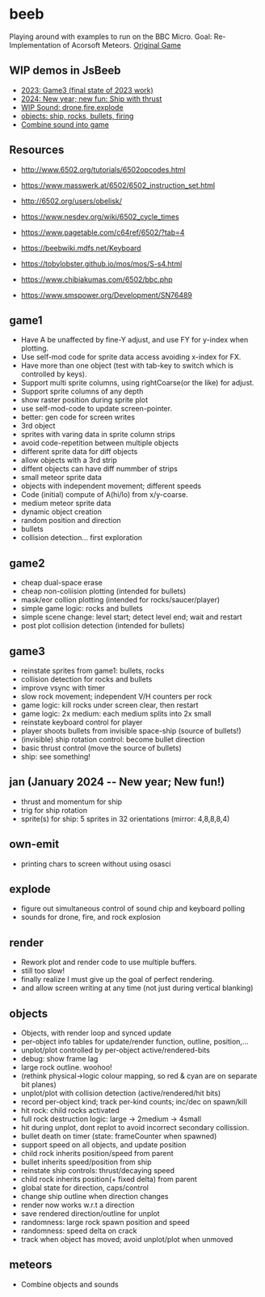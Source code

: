 # beeb

Playing around with examples to run on the BBC Micro.
Goal: Re-Implementation of Acorsoft Meteors.
[Original Game](https://bbc.godbolt.org/?&disc1=https://nick-chapman.github.io/beeb/Meteors.ssd&autoboot)

## WIP demos in JsBeeb
- [2023: Game3 (final state of 2023 work)](https://bbc.godbolt.org/?&disc1=https://nick-chapman.github.io/beeb/game3.ssd&autoboot)
- [2024: New year; new fun: Ship with thrust](https://bbc.godbolt.org/?&disc1=https://nick-chapman.github.io/beeb/jan.ssd&autoboot)
- [WIP Sound: drone,fire,explode](https://bbc.godbolt.org/?&disc1=https://nick-chapman.github.io/beeb/explode.ssd&autoboot)
- [objects: ship, rocks, bullets, firing](https://bbc.godbolt.org/?&disc1=https://nick-chapman.github.io/beeb/objects.ssd&autoboot)
- [Combine sound into game](https://bbc.godbolt.org/?&disc1=https://nick-chapman.github.io/beeb/meteors.ssd&autoboot)

## Resources

- http://www.6502.org/tutorials/6502opcodes.html
- https://www.masswerk.at/6502/6502_instruction_set.html
- http://6502.org/users/obelisk/
- https://www.nesdev.org/wiki/6502_cycle_times
- https://www.pagetable.com/c64ref/6502/?tab=4

- https://beebwiki.mdfs.net/Keyboard
- https://tobylobster.github.io/mos/mos/S-s4.html
- https://www.chibiakumas.com/6502/bbc.php
- https://www.smspower.org/Development/SN76489

## game1
- Have A be unaffected by fine-Y adjust, and use FY for y-index when plotting.
- Use self-mod code for sprite data access avoiding x-index for FX.
- Have more than one object (test with tab-key to switch which is controlled by keys).
- Support multi sprite columns, using rightCoarse(or the like) for adjust.
- Support sprite columns of any depth
- show raster position during sprite plot
- use self-mod-code to update screen-pointer.
- better: gen code for screen writes
- 3rd object
- sprites with varing data in sprite column strips
- avoid code-repetition between multiple objects
- different sprite data for diff objects
- allow objects with a 3rd strip
- diffent objects can have diff nummber of strips
- small meteor sprite data
- objects with independent movement; different speeds
- Code (initial) compute of A(hi/lo) from x/y-coarse.
- medium meteor sprite data
- dynamic object creation
- random position and direction
- bullets
- collision detection... first exploration

## game2
- cheap dual-space erase
- cheap non-coliision plotting (intended for bullets)
- mask/eor collion plotting (intended for rocks/saucer/player)
- simple game logic: rocks and bullets
- simple scene change: level start; detect level end; wait and restart
- post plot collision detection (intended for bullets)

## game3
- reinstate sprites from game1: bullets, rocks
- collision detection for rocks and bullets
- improve vsync with timer
- slow rock movement; independent V/H counters per rock
- game logic: kill rocks under screen clear, then restart
- game logic: 2x medium: each medium splits into 2x small
- reinstate keyboard control for player
- player shoots bullets from invisible space-ship (source of bullets!)
- (invisible) ship rotation control: become bullet direction
- basic thrust control (move the source of bullets)
- ship: see something!

## jan (January 2024 -- New year; New fun!)
- thrust and momentum for ship
- trig for ship rotation
- sprite(s) for ship: 5 sprites in 32 orientations (mirror: 4,8,8,8,4)

## own-emit
- printing chars to screen without using osasci

## explode
- figure out simultaneous control of sound chip and keyboard polling
- sounds for drone, fire, and rock explosion

## render
- Rework plot and render code to use multiple buffers.
- still too slow!
- finally realize I must give up the goal of perfect rendering.
- and allow screen writing at any time (not just during vertical blanking)

## objects
- Objects, with render loop and synced update
- per-object info tables for update/render function, outline, position,...
- unplot/plot controlled by per-object active/rendered-bits
- debug: show frame lag
- large rock outline. woohoo!
- (rethink physical->logic colour mapping, so red & cyan are on separate bit planes)
- unplot/plot with collision detection (active/rendered/hit bits)
- record per-object kind; track per-kind counts; inc/dec on spawn/kill
- hit rock: child rocks activated
- full rock destruction logic: large -> 2medium -> 4small
- hit during unplot, dont replot to avoid incorrect secondary collission.
- bullet death on timer (state: frameCounter when spawned)
- support speed on all objects, and update position
- child rock inherits position/speed from parent
- bullet inherits speed/position from ship
- reinstate ship controls: thrust/decaying speed
- child rock inherits position(+ fixed delta) from parent
- global state for direction, caps/control
- change ship outline when direction changes
- render now works w.r.t a direction
- save rendered direction/outline for unplot
- randomness: large rock spawn position and speed
- randomness: speed delta on crack
- track when object has moved; avoid unplot/plot when unmoved

## meteors
- Combine objects and sounds
